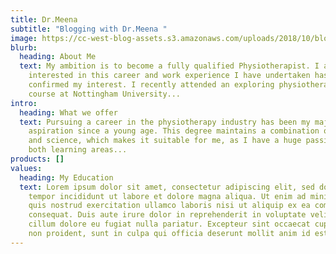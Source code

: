 ```yaml
---
title: Dr.Meena
subtitle: "Blogging with Dr.Meena "
image: https://cc-west-blog-assets.s3.amazonaws.com/uploads/2018/10/blogging-stats.jpg
blurb:
  heading: About Me
  text: My ambition is to become a fully qualified Physiotherapist. I am very
    interested in this career and work experience I have undertaken has
    confirmed my interest. I recently attended an exploring physiotherapy 3 day
    course at Nottingham University...
intro:
  heading: What we offer
  text: Pursuing a career in the physiotherapy industry has been my major
    aspiration since a young age. This degree maintains a combination of sport
    and science, which makes it suitable for me, as I have a huge passion for
    both learning areas...
products: []
values:
  heading: My Education
  text: Lorem ipsum dolor sit amet, consectetur adipiscing elit, sed do eiusmod
    tempor incididunt ut labore et dolore magna aliqua. Ut enim ad minim veniam,
    quis nostrud exercitation ullamco laboris nisi ut aliquip ex ea commodo
    consequat. Duis aute irure dolor in reprehenderit in voluptate velit esse
    cillum dolore eu fugiat nulla pariatur. Excepteur sint occaecat cupidatat
    non proident, sunt in culpa qui officia deserunt mollit anim id est laborum.
---
```

